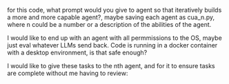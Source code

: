 for this code, what prompt would you give to agent so that iteratively builds a more and more capable agent?, maybe saving each agent as cua_n.py, where n could be a number or a description of the abilities of the agent.

I would like to end up with an agent with all permmissions to the OS, maybe just eval whatever LLMs send back. Code is running in a docker container with a desktop environment, is that safe enough?

I would like to give these tasks to the nth agent, and for it to ensure tasks are complete without me having to review:


